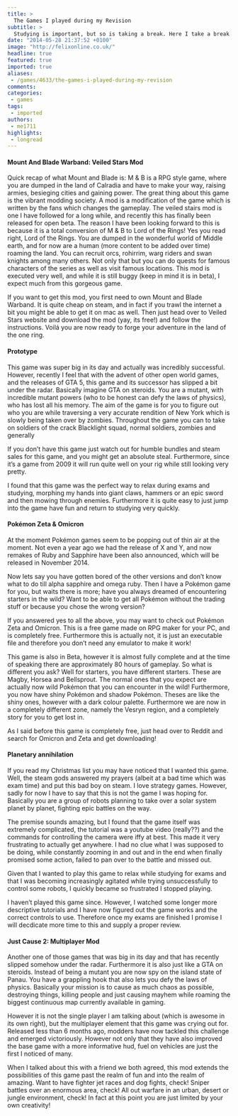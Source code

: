 ```yaml
---
title: >
  The Games I played during my Revision
subtitle: >
  Studying is important, but so is taking a break. Here I take a break in style!
date: "2014-05-28 21:37:52 +0100"
image: "http://felixonline.co.uk/"
headline: true
featured: true
imported: true
aliases:
 - /games/4633/the-games-i-played-during-my-revision
comments:
categories:
 - games
tags:
 - imported
authors:
 - me1711
highlights:
 - longread
---
```


#### Mount And Blade Warband: Veiled Stars Mod

Quick recap of what Mount and Blade is: M & B is a RPG style game, where you are dumped in the land of Calradia and have to make your way, raising armies, besieging cities and gaining power. The great thing about this game is the vibrant modding society. A mod is a modification of the game which is written by the fans which changes the gameplay. The veiled stairs mod is one I have followed for a long while, and recently this has finally been released for open beta. The reason I have been looking forward to this is because it is a total conversion of M & B to Lord of the Rings! Yes you read right, Lord of the Rings. You are dumped in the wonderful world of Middle earth, and for now are a human (more content to be added over time) roaming the land. You can recruit orcs, rohirrim, warg riders and swan knights among many others. Not only that but you can do quests for famous characters of the series as well as visit famous locations. This mod is executed very well, and while it is still buggy (keep in mind it is in beta), I expect much from this gorgeous game.

If you want to get this mod, you first need to own Mount and Blade Warband. It is quite cheap on steam, and in fact if you trawl the internet a bit you might be able to get it on mac as well. Then just head over to Veiled Stars website and download the mod (yay, its free!) and follow the instructions. Voilá you are now ready to forge your adventure in the land of the one ring.

#### Prototype

This game was super big in its day and actually was incredibly successful. However, recently I feel that with the advent of other open world games, and the releases of GTA 5, this game and its successor has slipped a bit under the radar. Basically imagine GTA on steroids. You are a mutant, with incredible mutant powers (who to be honest can defy the laws of physics), who has lost all his memory. The aim of the game is for you to figure out who you are while traversing a very accurate rendition of New York which is slowly being taken over by zombies. Throughout the game you can to take on soldiers of the crack Blacklight squad, normal soldiers, zombies and generally

If you don’t have this game just watch out for humble bundles and steam sales for this game, and you might get an absolute steal. Furthermore, since it’s a game from 2009 it will run quite well on your rig while still looking very pretty.

I found that this game was the perfect way to relax during exams and studying, morphing my hands into giant claws, hammers or an epic sword and then mowing through enemies. Furthermore it is quite easy to just jump into the game have fun and return to studying very quickly.

#### Pokémon Zeta & Omicron

At the moment Pokémon games seem to be popping out of thin air at the moment. Not even a year ago we had the release of X and Y, and now remakes of Ruby and Sapphire have been also announced, which will be released in November 2014.

Now lets say you have gotten bored of the other versions and don’t know what to do till alpha sapphire and omega ruby. Then I have a Pokémon game for you, but waits there is more; have you always dreamed of encountering starters in the wild? Want to be able to get all Pokémon without the trading stuff or because you chose the wrong version?

If you answered yes to all the above, you may want to check out Pokémon Zeta and Omicron. This is a free game made on RPG maker for your PC, and is completely free. Furthermore this is actually not, it is just an executable file and therefore you don’t need any emulator to make it work!

This game is also in Beta, however it is almost fully complete and at the time of speaking there are approximately 80 hours of gameplay. So what is different you ask? Well for starters, you have different starters. These are Magby, Horsea and Bellsprout. The normal ones that you expect are actually now wild Pokémon that you can encounter in the wild! Furthermore, you now have shiny Pokémon and shadow Pokémon. Theses are like the shiny ones, however with a dark colour palette. Furthermore we are now in a completely different zone, namely the Vesryn region, and a completely story for you to get lost in.

As I said before this game is completely free, just head over to Reddit and search for Omicron and Zeta and get downloading!

#### Planetary annihilation

If you read my Christmas list you may have noticed that I wanted this game. Well, the steam gods answered my prayers (albeit at a bad time which was exam time) and put this bad boy on steam. I love strategy games. However, sadly for now I have to say that this is not the game I was hoping for. Basically you are a group of robots planning to take over a solar system planet by planet, fighting epic battles on the way.

The premise sounds amazing, but I found that the game itself was extremely complicated, the tutorial was a youtube video (really??) and the commands for controlling the camera were iffy at best. This made it very frustrating to actually get anywhere. I had no clue what I was supposed to be doing, while constantly zooming in and out and in the end when finally promised some action, failed to pan over to the battle and missed out.

Given that I wanted to play this game to relax while studying for exams and that I was becoming increasingly agitated while trying unsuccessfully to control some robots, I quickly became so frustrated I stopped playing.

I haven’t played this game since. However, I watched some longer more descriptive tutorials and I have now figured out the game works and the correct controls to use. Therefore once my exams are finished I promise I will decdicate more time to this and supply a proper review.

#### Just Cause 2: Multiplayer Mod

Another one of those games that was big in its day and that has recently slipped somehow under the radar. Furthermore it is also just like a GTA on steroids. Instead of being a mutant you are now spy on the island state of Panau. You have a grappling hook that also lets you defy the laws of physics. Basically your mission is to cause as much chaos as possible, destroying things, killing people and just causing mayhem while roaming the biggest continuous map currently available in gaming.

However it is not the single player I am talking about (which is awesome in its own right), but the multiplayer element that this game was crying out for. Released less than 6 months ago, modders have now tackled this challenge and emerged victoriously. However not only that they have also improved the base game with a more informative hud, fuel on vehicles are just the first I noticed of many.

When I talked about this with a friend we both agreed, this mod extends the possibilities of this game past the realm of fun and into the realm of amazing. Want to have fighter jet races and dog fights, check! Sniper battles over an enormous area, check! All out warfare in an urban, desert or jungle environment, check! In fact at this point you are just limited by your own creativity!
